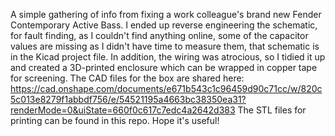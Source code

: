 A simple gathering of info from fixing a work colleague's brand new Fender Contemporary Active Bass.
I ended up reverse engineering the schematic, for fault finding, as I couldn't find anything online, some of the capacitor values are missing as I didn't have time to measure them, that schematic is in the Kicad project file.
In addition, the wiring was atrocious, so I tidied it up and created a 3D-printed enclosure which can be wrapped in copper tape for screening.
The CAD files for the box are shared here: https://cad.onshape.com/documents/e671b543c1c96459d90c71cc/w/820c5c013e8279f1abbdf756/e/54521195a4663bc38350ea31?renderMode=0&uiState=660f0c617c7edc4a2642d383
The STL files for printing can be found in this repo.
Hope it's useful!
